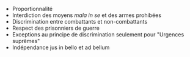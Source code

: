- Proportionnalité
- Interdiction des moyens _mala in se_ et des armes prohibées
- Discrimination entre combattants et non-combattants
- Respect des prisonniers de guerre
- Exceptions au principe de discrimination seulement pour "Urgences suprêmes"
- Indépendance jus in bello et ad bellum